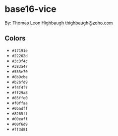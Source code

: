 # base16-vice

By: Thomas Leon Highbaugh thighbaugh@zoho.com

## Colors

* `#17191e`
* `#22262d`
* `#3c3f4c`
* `#383a47`
* `#555e70`
* `#8b9cbe`
* `#b2bfd9`
* `#f4f4f7`
* `#ff29a8`
* `#85ffe0`
* `#f0ffaa`
* `#0badff`
* `#8265ff`
* `#00eaff`
* `#00f6d9`
* `#ff3d81`
